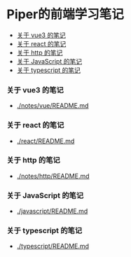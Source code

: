# Piper的前端学习笔记

<!-- @import "[TOC]" {cmd="toc" depthFrom=3 depthTo=6 orderedList=false} -->

<!-- code_chunk_output -->

- [关于 vue3 的笔记](#关于-vue3-的笔记)
- [关于 react 的笔记](#关于-react-的笔记)
- [关于 http 的笔记](#关于-http-的笔记)
- [关于 JavaScript 的笔记](#关于-javascript-的笔记)
- [关于 typescript 的笔记](#关于-typescript-的笔记)

<!-- /code_chunk_output -->

### 关于 vue3 的笔记
- [./notes/vue/README.md](./vue/README.md)

### 关于 react 的笔记
- [./react/README.md](./react/README.md)

### 关于 http 的笔记
- [./notes/http/README.md](./http/README.md)

### 关于 JavaScript 的笔记
- [./javascript/README.md](./javascript/README.md)

### 关于 typescript 的笔记
- [./typescript/README.md](./typescript/README.md)
